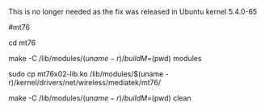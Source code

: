 This is no longer needed as the fix was released in Ubuntu kernel 5.4.0-65

#mt76

cd mt76

make -C /lib/modules/$(uname -r)/build M=$(pwd) modules

sudo cp mt76x02-lib.ko /lib/modules/$(uname -r)/kernel/drivers/net/wireless/mediatek/mt76/

make -C /lib/modules/$(uname -r)/build M=$(pwd) clean

